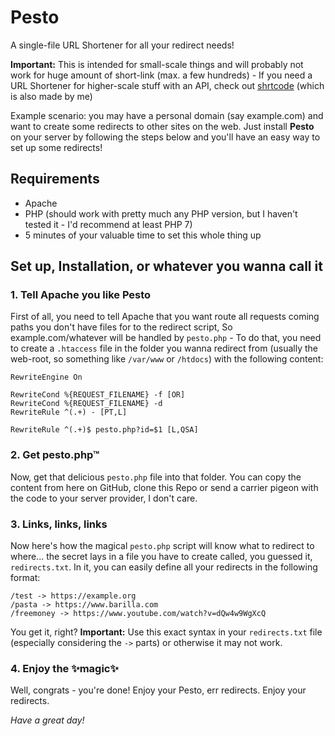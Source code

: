 # Pesto
A single-file URL Shortener for all your redirect needs!

**Important:** This is intended for small-scale things and will probably not work for huge amount of short-link (max. a few hundreds) - If you need a URL Shortener for higher-scale stuff with an API, check out [shrtcode](https://shrtco.de) (which is also made by me)

Example scenario: you may have a personal domain (say example.com) and want to create some redirects to other sites on the web. Just install **Pesto** on your server by following the steps below and you'll have an easy way to set up some redirects!

## Requirements
- Apache
- PHP (should work with pretty much any PHP version, but I haven't tested it - I'd recommend at least PHP 7)
- 5 minutes of your valuable time to set this whole thing up

## Set up, Installation, or whatever you wanna call it
### 1. Tell Apache you like Pesto
First of all, you need to tell Apache that you want route all requests coming paths you don't have files for to the redirect script, So example.com/whatever will be handled by `pesto.php` - To do that, you need to create a `.htaccess` file in the folder you wanna redirect from (usually the web-root, so something like `/var/www` or `/htdocs`) with the following content:
```
RewriteEngine On

RewriteCond %{REQUEST_FILENAME} -f [OR]
RewriteCond %{REQUEST_FILENAME} -d
RewriteRule ^(.+) - [PT,L]

RewriteRule ^(.+)$ pesto.php?id=$1 [L,QSA]

```
### 2. Get pesto.php™
Now, get that delicious `pesto.php` file into that folder. You can copy the content from here on GitHub, clone this Repo or send a carrier pigeon with the code to your server provider, I don't care.
### 3. Links, links, links
Now here's how the magical `pesto.php` script will know what to redirect to where... the secret lays in a file you have to create called, you guessed it, `redirects.txt`. In it, you can easily define all your redirects in the following format:
```
/test -> https://example.org
/pasta -> https://www.barilla.com
/freemoney -> https://www.youtube.com/watch?v=dQw4w9WgXcQ
```
You get it, right?
**Important:** Use this exact syntax in your `redirects.txt` file (especially considering the `->` parts) or otherwise it may not work.
### 4. Enjoy the ✨magic✨
Well, congrats - you're done! Enjoy your Pesto, err redirects. Enjoy your redirects.

_Have a great day!_
